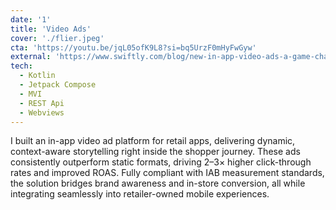 ```yaml
---
date: '1'
title: 'Video Ads'
cover: './flier.jpeg'
cta: 'https://youtu.be/jqL05ofK9L8?si=bq5UrzF0mHyFwGyw'
external: 'https://www.swiftly.com/blog/new-in-app-video-ads-a-game-changer-for-retail-media'
tech:
  - Kotlin
  - Jetpack Compose
  - MVI
  - REST Api
  - Webviews
---
```


I built an in-app video ad platform for retail apps, delivering dynamic, context-aware storytelling right inside the shopper journey. These ads consistently outperform static formats, driving 2–3× higher click-through rates and improved ROAS. Fully compliant with IAB measurement standards, the solution bridges brand awareness and in-store conversion, all while integrating seamlessly into retailer-owned mobile experiences.
